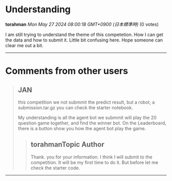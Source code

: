 # Understanding

**torahman** *Mon May 27 2024 08:00:18 GMT+0900 (日本標準時)* (0 votes)

I am still trying to understand the theme of this competetion. How I can get the data and how to submit it. Little bit confusing here. Hope someone can clear me out a bit. 



---

 # Comments from other users

> ## JAN
> 
> this competition we not submmit the predict result, but a robot, a submission.tar.gz you can check the starter notebook.
> 
> My understanding is all the agent bot we submmit will play the 20 question game together, and find the winner bot.  On the Leaderboard, there is a button show you how the agent bot play the game.
> 
> 
> 
> > ## torahmanTopic Author
> > 
> > Thank. you for your information. I think I will submit to the competition. It will be my first time to do it. But before let me check the starter code. 
> > 
> > 
> > 


---


